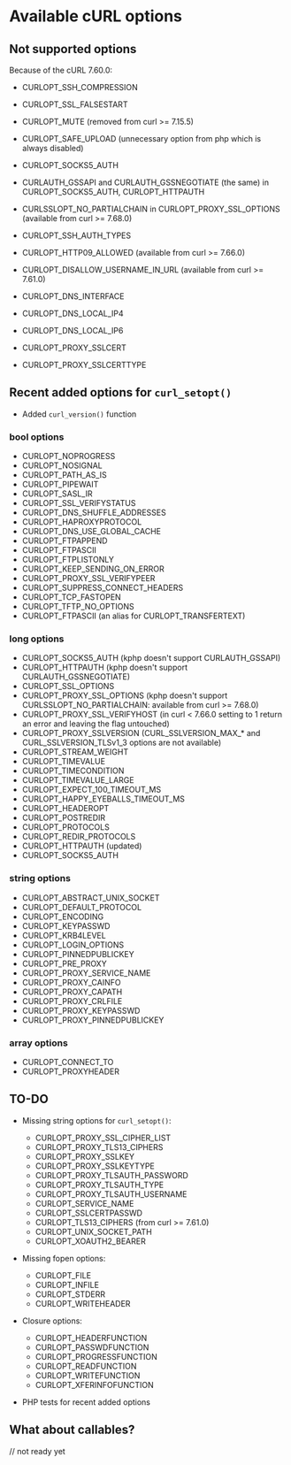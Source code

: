 # Available cURL options

## Not supported options
Because of the cURL 7.60.0:
- CURLOPT_SSH_COMPRESSION
- CURLOPT_SSL_FALSESTART
- CURLOPT_MUTE (removed from curl >= 7.15.5)
- CURLOPT_SAFE_UPLOAD (unnecessary option from php which is always disabled)
- CURLOPT_SOCKS5_AUTH
- CURLAUTH_GSSAPI and CURLAUTH_GSSNEGOTIATE (the same) in CURLOPT_SOCKS5_AUTH, CURLOPT_HTTPAUTH
- CURLSSLOPT_NO_PARTIALCHAIN in CURLOPT_PROXY_SSL_OPTIONS (available from curl >= 7.68.0)
- CURLOPT_SSH_AUTH_TYPES
- CURLOPT_HTTP09_ALLOWED (available from curl >= 7.66.0)
- CURLOPT_DISALLOW_USERNAME_IN_URL (available from curl >= 7.61.0)

- CURLOPT_DNS_INTERFACE
- CURLOPT_DNS_LOCAL_IP4
- CURLOPT_DNS_LOCAL_IP6
- CURLOPT_PROXY_SSLCERT
- CURLOPT_PROXY_SSLCERTTYPE

## Recent added options for `curl_setopt()`
- Added `curl_version()` function
### bool options
- CURLOPT_NOPROGRESS
- CURLOPT_NOSIGNAL
- CURLOPT_PATH_AS_IS
- CURLOPT_PIPEWAIT
- CURLOPT_SASL_IR
- CURLOPT_SSL_VERIFYSTATUS
- CURLOPT_DNS_SHUFFLE_ADDRESSES	   
- CURLOPT_HAPROXYPROTOCOL	   
- CURLOPT_DNS_USE_GLOBAL_CACHE
- CURLOPT_FTPAPPEND
- CURLOPT_FTPASCII
- CURLOPT_FTPLISTONLY
- CURLOPT_KEEP_SENDING_ON_ERROR
- CURLOPT_PROXY_SSL_VERIFYPEER
- CURLOPT_SUPPRESS_CONNECT_HEADERS
- CURLOPT_TCP_FASTOPEN
- CURLOPT_TFTP_NO_OPTIONS
- CURLOPT_FTPASCII (an alias for CURLOPT_TRANSFERTEXT)

### long options
- CURLOPT_SOCKS5_AUTH			   (kphp doesn't support CURLAUTH_GSSAPI)
- CURLOPT_HTTPAUTH				   (kphp doesn't support CURLAUTH_GSSNEGOTIATE)
- CURLOPT_SSL_OPTIONS
- CURLOPT_PROXY_SSL_OPTIONS		   (kphp doesn't support CURLSSLOPT_NO_PARTIALCHAIN: available from curl >= 7.68.0)
- CURLOPT_PROXY_SSL_VERIFYHOST     (in curl < 7.66.0 setting to 1 return an error and leaving the flag untouched)
- CURLOPT_PROXY_SSLVERSION         (CURL_SSLVERSION_MAX_* and CURL_SSLVERSION_TLSv1_3 options are not available)
- CURLOPT_STREAM_WEIGHT
- CURLOPT_TIMEVALUE
- CURLOPT_TIMECONDITION
- CURLOPT_TIMEVALUE_LARGE
- CURLOPT_EXPECT_100_TIMEOUT_MS
- CURLOPT_HAPPY_EYEBALLS_TIMEOUT_MS
- CURLOPT_HEADEROPT
- CURLOPT_POSTREDIR
- CURLOPT_PROTOCOLS
- CURLOPT_REDIR_PROTOCOLS
- CURLOPT_HTTPAUTH (updated)
- CURLOPT_SOCKS5_AUTH

### string options
- CURLOPT_ABSTRACT_UNIX_SOCKET
- CURLOPT_DEFAULT_PROTOCOL
- CURLOPT_ENCODING
- CURLOPT_KEYPASSWD
- CURLOPT_KRB4LEVEL
- CURLOPT_LOGIN_OPTIONS
- CURLOPT_PINNEDPUBLICKEY
- CURLOPT_PRE_PROXY
- CURLOPT_PROXY_SERVICE_NAME
- CURLOPT_PROXY_CAINFO
- CURLOPT_PROXY_CAPATH
- CURLOPT_PROXY_CRLFILE
- CURLOPT_PROXY_KEYPASSWD
- CURLOPT_PROXY_PINNEDPUBLICKEY

### array options
- CURLOPT_CONNECT_TO
- CURLOPT_PROXYHEADER

## TO-DO

- Missing string options for `curl_setopt()`:
    - CURLOPT_PROXY_SSL_CIPHER_LIST
    - CURLOPT_PROXY_TLS13_CIPHERS
    - CURLOPT_PROXY_SSLKEY
    - CURLOPT_PROXY_SSLKEYTYPE
    - CURLOPT_PROXY_TLSAUTH_PASSWORD
    - CURLOPT_PROXY_TLSAUTH_TYPE
    - CURLOPT_PROXY_TLSAUTH_USERNAME
    - CURLOPT_SERVICE_NAME
    - CURLOPT_SSLCERTPASSWD
    - CURLOPT_TLS13_CIPHERS (from curl >= 7.61.0)
    - CURLOPT_UNIX_SOCKET_PATH
    - CURLOPT_XOAUTH2_BEARER

- Missing fopen options:
    - CURLOPT_FILE
    - CURLOPT_INFILE
    - CURLOPT_STDERR
    - CURLOPT_WRITEHEADER

- Closure options:
    - CURLOPT_HEADERFUNCTION
    - CURLOPT_PASSWDFUNCTION
    - CURLOPT_PROGRESSFUNCTION
    - CURLOPT_READFUNCTION
    - CURLOPT_WRITEFUNCTION
    - CURLOPT_XFERINFOFUNCTION

- PHP tests for recent added options

## What about callables?
// not ready yet
